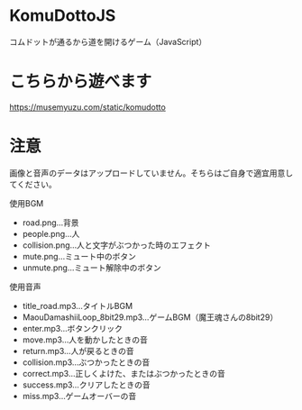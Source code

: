 # KomuDottoJS
 コムドットが通るから道を開けるゲーム（JavaScript）

# こちらから遊べます
https://musemyuzu.com/static/komudotto

# 注意
画像と音声のデータはアップロードしていません。そちらはご自身で適宜用意してください。

使用BGM
 - road.png…背景
 - people.png…人
 - collision.png…人と文字がぶつかった時のエフェクト
 - mute.png…ミュート中のボタン
 - unmute.png…ミュート解除中のボタン

使用音声
 - title_road.mp3…タイトルBGM
 - MaouDamashiiLoop_8bit29.mp3…ゲームBGM（魔王魂さんの8bit29）
 - enter.mp3…ボタンクリック
 - move.mp3…人を動かしたときの音
 - return.mp3…人が戻るときの音
 - collision.mp3…ぶつかったときの音
 - correct.mp3…正しくよけた、またはぶつかったときの音
 - success.mp3…クリアしたときの音
 - miss.mp3…ゲームオーバーの音

